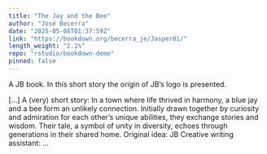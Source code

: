```yaml
---
title: "The Jay and the Bee"
author: "José Becerra"
date: "2025-05-08T01:37:59Z"
link: "https://bookdown.org/becerra_je/Jasper01/"
length_weight: "2.1%"
repo: "rstudio/bookdown-demo"
pinned: false
---
```


<p>A JB book. In this short story the origin of JB’s logo is presented.</p> [...] A (very) short story: In a town where life thrived in harmony, a blue jay and a bee form an unlikely connection. Initially drawn together by curiosity and admiration for each other’s unique abilities, they exchange stories and wisdom. Their tale, a symbol of unity in diversity, echoes through generations in their shared home. Original idea: JB Creative writing assistant: ...

